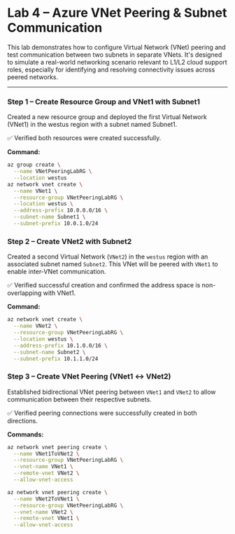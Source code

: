 # Lab 4 – Azure VNet Peering & Subnet Communication

This lab demonstrates how to configure Virtual Network (VNet) peering and test communication between two subnets in separate VNets. It's designed to simulate a real-world networking scenario relevant to L1/L2 cloud support roles, especially for identifying and resolving connectivity issues across peered networks.

---

### Step 1 – Create Resource Group and VNet1 with Subnet1

Created a new resource group and deployed the first Virtual Network (VNet1) in the westus region with a subnet named Subnet1.

✅ Verified both resources were created successfully.

**Command:**
```bash
az group create \
  --name VNetPeeringLabRG \
  --location westus
az network vnet create \
  --name VNet1 \
  --resource-group VNetPeeringLabRG \
  --location westus \
  --address-prefix 10.0.0.0/16 \
  --subnet-name Subnet1 \
  --subnet-prefix 10.0.1.0/24
```
### Step 2 – Create VNet2 with Subnet2

Created a second Virtual Network (`VNet2`) in the `westus` region with an associated subnet named `Subnet2`. This VNet will be peered with `VNet1` to enable inter-VNet communication.

✅ Verified successful creation and confirmed the address space is non-overlapping with VNet1.

**Command:**
```bash
az network vnet create \
  --name VNet2 \
  --resource-group VNetPeeringLabRG \
  --location westus \
  --address-prefix 10.1.0.0/16 \
  --subnet-name Subnet2 \
  --subnet-prefix 10.1.1.0/24
```
### Step 3 – Create VNet Peering (VNet1 ↔ VNet2)

Established bidirectional VNet peering between `VNet1` and `VNet2` to allow communication between their respective subnets.

✅ Verified peering connections were successfully created in both directions.

**Commands:**
```bash
az network vnet peering create \
  --name VNet1ToVNet2 \
  --resource-group VNetPeeringLabRG \
  --vnet-name VNet1 \
  --remote-vnet VNet2 \
  --allow-vnet-access

az network vnet peering create \
  --name VNet2ToVNet1 \
  --resource-group VNetPeeringLabRG \
  --vnet-name VNet2 \
  --remote-vnet VNet1 \
  --allow-vnet-access
```
